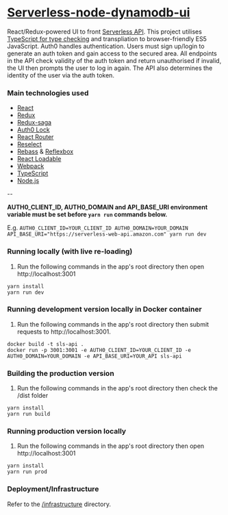 # [Serverless-node-dynamodb-ui](https://serverless-api.603.nu)

React/Redux-powered UI to front [Serverless API](https://github.com/jch254/serverless-node-dynamodb-api). This project utilises [TypeScript for type checking](https://www.youtube.com/watch?v=V1po0BT7kac) and transpliation to browser-friendly ES5 JavaScript. Auth0 handles authentication. Users must sign up/login to generate an auth token and gain access to the secured area. All endpoints in the API check validity of the auth token and return unauthorised if invalid, the UI then prompts the user to log in again. The API also determines the identity of the user via the auth token.

### Main technologies used

* [React](https://facebook.github.io/react/)
* [Redux](https://github.com/reactjs/redux/)
* [Redux-saga](https://github.com/yelouafi/redux-saga/)
* [Auth0 Lock](https://github.com/auth0/lock)
* [React Router](https://github.com/ReactTraining/react-router)
* [Reselect](https://github.com/jxnblk/rebass)
* [Rebass](https://github.com/jxnblk/rebass) & [Reflexbox](https://github.com/jxnblk/reflexbox)
* [React Loadable](https://github.com/thejameskyle/react-loadable)
* [Webpack](https://github.com/webpack/webpack)
* [TypeScript](https://github.com/Microsoft/TypeScript)
* [Node.js](https://github.com/nodejs/node)

--

**AUTH0_CLIENT_ID, AUTH0_DOMAIN and API_BASE_URI environment variable must be set before `yarn run` commands below.**

E.g. `AUTH0_CLIENT_ID=YOUR_CLIENT_ID AUTH0_DOMAIN=YOUR_DOMAIN API_BASE_URI="https://serverless-web-api.amazon.com" yarn run dev`

### Running locally (with live re-loading)

1. Run the following commands in the app's root directory then open http://localhost:3001

```
yarn install
yarn run dev
```

### Running development version locally in Docker container
1. Run the following commands in the app's root directory then submit requests to http://localhost:3001.

```
docker build -t sls-api .
docker run -p 3001:3001 -e AUTH0_CLIENT_ID=YOUR_CLIENT_ID -e AUTH0_DOMAIN=YOUR_DOMAIN -e API_BASE_URI=YOUR_API sls-api
```

### Building the production version
1. Run the following commands in the app's root directory then check the /dist folder

```
yarn install
yarn run build
```

### Running production version locally

1. Run the following commands in the app's root directory then open http://localhost:3001

```
yarn install
yarn run prod
```

### Deployment/Infrastructure

Refer to the [/infrastructure](infrastructure) directory.
